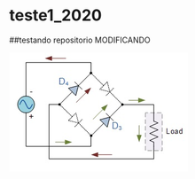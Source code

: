 # teste1_2020
##testando repositorio
MODIFICANDO

![rfff](https://github.com/SergioAugusto/teste1_2020/blob/master/bridge2n.jpg)
